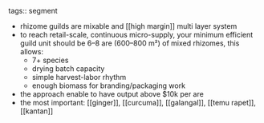 tags:: segment

- rhizome guilds are mixable and [[high margin]] multi layer system
- to reach retail-scale, continuous micro-supply, your minimum efficient guild unit should be 6–8 are (600–800 m²) of mixed rhizomes, this allows:
	- 7+ species
	- drying batch capacity
	- simple harvest-labor rhythm
	- enough biomass for branding/packaging work
- the approach enable to have output above $10k per are
- the most important: [[ginger]], [[curcuma]], [[galangal]], [[temu rapet]], [[kantan]]